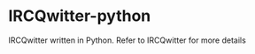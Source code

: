 IRCQwitter-python
=================

IRCQwitter written in Python. Refer to IRCQwitter for more details
